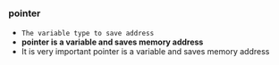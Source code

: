 ### pointer
- `The variable type to save address`
- **pointer is a variable and saves memory address**
- It is very important pointer is a variable and saves memory address